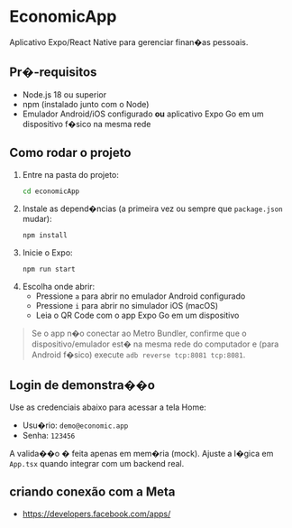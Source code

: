 # EconomicApp

Aplicativo Expo/React Native para gerenciar finan�as pessoais.

## Pr�-requisitos
- Node.js 18 ou superior
- npm (instalado junto com o Node)
- Emulador Android/iOS configurado **ou** aplicativo Expo Go em um dispositivo f�sico na mesma rede

## Como rodar o projeto
1. Entre na pasta do projeto:
   ```sh
   cd economicApp
   ```
2. Instale as depend�ncias (a primeira vez ou sempre que `package.json` mudar):
   ```sh
   npm install
   ```
3. Inicie o Expo:
   ```sh
   npm run start
   ```
4. Escolha onde abrir:
   - Pressione `a` para abrir no emulador Android configurado
   - Pressione `i` para abrir no simulador iOS (macOS)
   - Leia o QR Code com o app Expo Go em um dispositivo

> Se o app n�o conectar ao Metro Bundler, confirme que o dispositivo/emulador est� na mesma rede do computador e (para Android f�sico) execute `adb reverse tcp:8081 tcp:8081`.

## Login de demonstra��o
Use as credenciais abaixo para acessar a tela Home:
- Usu�rio: `demo@economic.app`
- Senha: `123456`

A valida��o � feita apenas em mem�ria (mock). Ajuste a l�gica em `App.tsx` quando integrar com um backend real.

## criando conexão com a Meta

- https://developers.facebook.com/apps/

